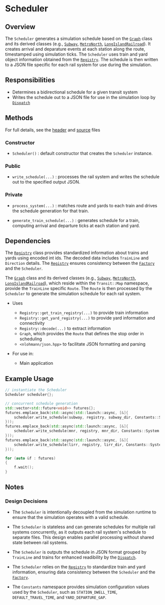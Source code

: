 # Scheduler

## Overview

The `Scheduler` generates a simulation schedule based on the [`Graph`](graph.md) class and its derived classes (e.g., [`Subway`](/docs/map/subway.md), [`MetroNorth`](/docs/map/metro_north.md), [`LongIslandRailroad`](/docs/map/lirr.md)). It creates arrival and deparature events at each station along the route, timestamped using simulation ticks. The `Scheduler` uses train and yard object information obtained from the [`Registry`](/docs/system/registry.md). The schedule is then written to a JSON file specific for each rail system for use during the simulation. 

## Responsibilities

- Determines a bidirectional schedule for a given transit system
- Writes the schedule out to a JSON file for use in the simulation loop by [`Dispatch`](/docs/core/dispatch.md)

## Methods

For full details, see the [header](/include/systems/scheduler.h) and [source](/src/systems/scheduler.cpp) files

### Constructor

- `Scheduler()` : default constructor that creates the `Scheduler` instance.

### Public

- `write_schedule(...)` : processes the rail system and writes the schedule out to the specified output JSON.

### Private

- `process_system(...)` : matches route and yards to each train and drives the schedule generation for that train.

- `generate_train_schedule(...)` : generates schedule for a train, computing arrival and departure ticks at each station and yard.

## Dependencies

The [`Registry`](/docs/system/registry.md) class provides standardized information about trains and yards using encoded int ids. The decoded data includes `TrainLine` and `Direction` details. The [`Registry`](/docs/system/registry.md) ensures consistency between the [`Factory`](/docs/system/factory.md) and the `Scheduler`.

The [`Graph`](/docs/map/graph.md) class and its derived classes (e.g., [`Subway`](/docs/map/subway.md), [`MetroNorth`](/docs/map/metro_north.md), [`LongIslandRailroad`](/docs/map/lirr.md)), which reside within the `Transit::Map` namespace, provide the `TrainLine` specific `Route`. The `Route` is then processed by the `Scheduler` to generate the simulation schedule for each rail system.

- Uses
  - `Registry::get_train_registry(...)` to provide train information
  - `Registry::get_yard_registry(...)` to provide yard information and connectivity
  - `Registry::decode(...)` to extract information
  - `Graph`, which provides the `Route` that defines the stop order in scheduling
  - `<nlohmann/json.hpp>` to facilitate JSON formatting and parsing

- For use in:
  - Main application

## Example Usage
```cpp
// instantiate the Scheduler
Scheduler scheduler{};

// concurrent schedule generation
std::vector<std::future<void>> futures{};
futures.emplace_back(std::async(std::launch::async, [&]{ 
    scheduler.write_schedule(subway, registry, subway_dir, Constants::System::SUBWAY); 
}));
futures.emplace_back(std::async(std::launch::async, [&]{ 
    scheduler.write_schedule(mnr, registry, mnr_dir, Constants::System::METRO_NORTH); 
}));
futures.emplace_back(std::async(std::launch::async, [&]{ 
    scheduler.write_schedule(lirr, registry, lirr_dir, Constants::System::LIRR); 
}));

for (auto &f : futures)
{
    f.wait();
}
```

## Notes

### Design Decisions

- The `Scheduler` is intentionally decoupled from the simulation runtime to ensure that the simulation operates with a valid schedule.

- The `Scheduler` is stateless and can generate schedules for multiple rail systems concurrently, as it outputs each rail system's schedule to separate files. This design enables parallel processing without shared state between rail systems.

- The `Scheduler` is outputs the schedule in JSON format grouped by `TrainLine` and trains for enhanced readibility by the [`Dispatch`](/docs/core/dispatch.md).

- The `Scheduler` relies on the [`Registry`](/docs/system/registry.md) to standardize train and yard information, ensuring data consistency between the `Scheduler` and the [`Factory`](/docs/system/factory.md).

- The `Constants` namespace provides simulation configuration values used by the `Scheduler`, such as `STATION_DWELL_TIME`, `DEFAULT_TRAVEL_TIME`, and `YARD_DEPARTURE_GAP`.